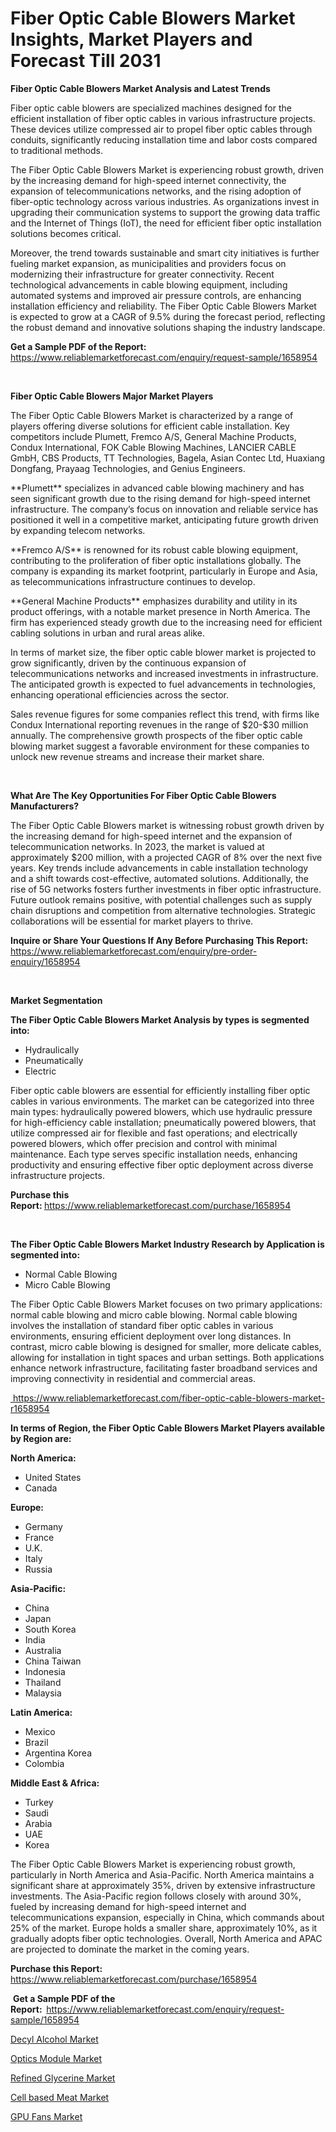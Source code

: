 <p><h1>Fiber Optic Cable Blowers Market Insights, Market Players and Forecast Till 2031</h1></p><p><strong>Fiber Optic Cable Blowers Market Analysis and Latest Trends</strong></p>
<p><p>Fiber optic cable blowers are specialized machines designed for the efficient installation of fiber optic cables in various infrastructure projects. These devices utilize compressed air to propel fiber optic cables through conduits, significantly reducing installation time and labor costs compared to traditional methods. </p><p>The Fiber Optic Cable Blowers Market is experiencing robust growth, driven by the increasing demand for high-speed internet connectivity, the expansion of telecommunications networks, and the rising adoption of fiber-optic technology across various industries. As organizations invest in upgrading their communication systems to support the growing data traffic and the Internet of Things (IoT), the need for efficient fiber optic installation solutions becomes critical. </p><p>Moreover, the trend towards sustainable and smart city initiatives is further fueling market expansion, as municipalities and providers focus on modernizing their infrastructure for greater connectivity. Recent technological advancements in cable blowing equipment, including automated systems and improved air pressure controls, are enhancing installation efficiency and reliability. The Fiber Optic Cable Blowers Market is expected to grow at a CAGR of 9.5% during the forecast period, reflecting the robust demand and innovative solutions shaping the industry landscape.</p></p>
<p><strong>Get a Sample PDF of the Report:&nbsp;</strong> <a href="https://www.reliablemarketforecast.com/enquiry/request-sample/1658954?utm_campaign=1134&utm_medium=2&utm_source=Github&utm_content=ia&utm_term=28092024&utm_id=fiber-optic-cable-blowers">https://www.reliablemarketforecast.com/enquiry/request-sample/1658954</a></p>
<p>&nbsp;</p>
<p><strong>Fiber Optic Cable Blowers Major Market Players</strong></p>
<p><p>The Fiber Optic Cable Blowers Market is characterized by a range of players offering diverse solutions for efficient cable installation. Key competitors include Plumett, Fremco A/S, General Machine Products, Condux International, FOK Cable Blowing Machines, LANCIER CABLE GmbH, CBS Products, TT Technologies, Bagela, Asian Contec Ltd, Huaxiang Dongfang, Prayaag Technologies, and Genius Engineers. </p><p>**Plumett** specializes in advanced cable blowing machinery and has seen significant growth due to the rising demand for high-speed internet infrastructure. The company’s focus on innovation and reliable service has positioned it well in a competitive market, anticipating future growth driven by expanding telecom networks.</p><p>**Fremco A/S** is renowned for its robust cable blowing equipment, contributing to the proliferation of fiber optic installations globally. The company is expanding its market footprint, particularly in Europe and Asia, as telecommunications infrastructure continues to develop. </p><p>**General Machine Products** emphasizes durability and utility in its product offerings, with a notable market presence in North America. The firm has experienced steady growth due to the increasing need for efficient cabling solutions in urban and rural areas alike.</p><p>In terms of market size, the fiber optic cable blower market is projected to grow significantly, driven by the continuous expansion of telecommunications networks and increased investments in infrastructure. The anticipated growth is expected to fuel advancements in technologies, enhancing operational efficiencies across the sector. </p><p>Sales revenue figures for some companies reflect this trend, with firms like Condux International reporting revenues in the range of $20-$30 million annually. The comprehensive growth prospects of the fiber optic cable blowing market suggest a favorable environment for these companies to unlock new revenue streams and increase their market share.</p></p>
<p>&nbsp;</p>
<p><strong>What Are The Key Opportunities For Fiber Optic Cable Blowers Manufacturers?</strong></p>
<p><p>The Fiber Optic Cable Blowers market is witnessing robust growth driven by the increasing demand for high-speed internet and the expansion of telecommunication networks. In 2023, the market is valued at approximately $200 million, with a projected CAGR of 8% over the next five years. Key trends include advancements in cable installation technology and a shift towards cost-effective, automated solutions. Additionally, the rise of 5G networks fosters further investments in fiber optic infrastructure. Future outlook remains positive, with potential challenges such as supply chain disruptions and competition from alternative technologies. Strategic collaborations will be essential for market players to thrive.</p></p>
<p><strong>Inquire or Share Your Questions If Any Before Purchasing This Report:</strong> <a href="https://www.reliablemarketforecast.com/enquiry/pre-order-enquiry/1658954?utm_campaign=1134&utm_medium=2&utm_source=Github&utm_content=ia&utm_term=28092024&utm_id=fiber-optic-cable-blowers">https://www.reliablemarketforecast.com/enquiry/pre-order-enquiry/1658954</a></p>
<p>&nbsp;</p>
<p><strong>Market Segmentation</strong></p>
<p><strong>The Fiber Optic Cable Blowers Market Analysis by types is segmented into:</strong></p>
<p><ul><li>Hydraulically</li><li>Pneumatically</li><li>Electric</li></ul></p>
<p><p>Fiber optic cable blowers are essential for efficiently installing fiber optic cables in various environments. The market can be categorized into three main types: hydraulically powered blowers, which use hydraulic pressure for high-efficiency cable installation; pneumatically powered blowers, that utilize compressed air for flexible and fast operations; and electrically powered blowers, which offer precision and control with minimal maintenance. Each type serves specific installation needs, enhancing productivity and ensuring effective fiber optic deployment across diverse infrastructure projects.</p></p>
<p><strong>Purchase this Report:&nbsp;</strong><a href="https://www.reliablemarketforecast.com/purchase/1658954?utm_campaign=1134&utm_medium=2&utm_source=Github&utm_content=ia&utm_term=28092024&utm_id=fiber-optic-cable-blowers">https://www.reliablemarketforecast.com/purchase/1658954</a></p>
<p>&nbsp;</p>
<p><strong>The Fiber Optic Cable Blowers Market Industry Research by Application is segmented into:</strong></p>
<p><ul><li>Normal Cable Blowing</li><li>Micro Cable Blowing</li></ul></p>
<p><p>The Fiber Optic Cable Blowers Market focuses on two primary applications: normal cable blowing and micro cable blowing. Normal cable blowing involves the installation of standard fiber optic cables in various environments, ensuring efficient deployment over long distances. In contrast, micro cable blowing is designed for smaller, more delicate cables, allowing for installation in tight spaces and urban settings. Both applications enhance network infrastructure, facilitating faster broadband services and improving connectivity in residential and commercial areas.</p></p>
<p><a href="https://www.reliablemarketforecast.com/fiber-optic-cable-blowers-market-r1658954?utm_campaign=1134&utm_medium=2&utm_source=Github&utm_content=ia&utm_term=28092024&utm_id=fiber-optic-cable-blowers">&nbsp;https://www.reliablemarketforecast.com/fiber-optic-cable-blowers-market-r1658954</a></p>
<p><strong>In terms of Region, the Fiber Optic Cable Blowers Market Players available by Region are:</strong></p>
<p>
    <p> <strong> North America: </strong>
        <ul>
            <li>United States</li>
            <li>Canada</li>
        </ul>
        </p> 
    <p> <strong> Europe: </strong>
        <ul>
            <li>Germany</li>
            <li>France</li>
            <li>U.K.</li>
            <li>Italy</li>
            <li>Russia</li>
        </ul>
        </p> 
    <p> <strong> Asia-Pacific: </strong>
        <ul>
            <li>China</li>
            <li>Japan</li>
            <li>South Korea</li>
            <li>India</li>
            <li>Australia</li>
            <li>China Taiwan</li>
            <li>Indonesia</li>
            <li>Thailand</li>
            <li>Malaysia</li>
        </ul>
        </p> 
    <p> <strong> Latin America: </strong>
        <ul>
            <li>Mexico</li>
            <li>Brazil</li>
            <li>Argentina Korea</li>
            <li>Colombia</li>
        </ul>
        </p> 
    <p> <strong> Middle East & Africa: </strong>
        <ul>
            <li>Turkey</li>
            <li>Saudi</li>
            <li>Arabia</li>
            <li>UAE</li>
            <li>Korea</li>
        </ul>
    </p>
    </p>
<p><p>The Fiber Optic Cable Blowers Market is experiencing robust growth, particularly in North America and Asia-Pacific. North America maintains a significant share at approximately 35%, driven by extensive infrastructure investments. The Asia-Pacific region follows closely with around 30%, fueled by increasing demand for high-speed internet and telecommunications expansion, especially in China, which commands about 25% of the market. Europe holds a smaller share, approximately 10%, as it gradually adopts fiber optic technologies. Overall, North America and APAC are projected to dominate the market in the coming years.</p></p>
<p><strong>Purchase this Report: </strong><a href="https://www.reliablemarketforecast.com/purchase/1658954?utm_campaign=1134&utm_medium=2&utm_source=Github&utm_content=ia&utm_term=28092024&utm_id=fiber-optic-cable-blowers">https://www.reliablemarketforecast.com/purchase/1658954</a></p>
<p>&nbsp;<strong>Get a Sample PDF of the Report:&nbsp;&nbsp;</strong><a href="https://www.reliablemarketforecast.com/enquiry/request-sample/1658954?utm_campaign=1134&utm_medium=2&utm_source=Github&utm_content=ia&utm_term=28092024&utm_id=fiber-optic-cable-blowers">https://www.reliablemarketforecast.com/enquiry/request-sample/1658954</a></p>
<p><strong></strong></p>
<p><p><a href="https://issuu.com/reportprime-2/docs/decyl-alcohol-market-size-2030.pptx_70cb738fd7d6e8?utm_campaign=1134&utm_medium=2&utm_source=Github&utm_content=ia&utm_term=28092024&utm_id=fiber-optic-cable-blowers">Decyl Alcohol Market</a></p><p><a href="https://www.linkedin.com/pulse/optics-module-market-growth-segmentation-regional-analysis-global-gbvve?trackingId=9VZbr7Z7QO%2BqJQexsudpYA%3D%3D&utm_campaign=1134&utm_medium=2&utm_source=Github&utm_content=ia&utm_term=28092024&utm_id=fiber-optic-cable-blowers">Optics Module Market</a></p><p><a href="https://issuu.com/reportprime-2/docs/refined-glycerine-market-size-2030._f0f361b737b5ec?utm_campaign=1134&utm_medium=2&utm_source=Github&utm_content=ia&utm_term=28092024&utm_id=fiber-optic-cable-blowers">Refined Glycerine Market</a></p><p><a href="https://www.linkedin.com/pulse/cell-based-meat-market-evolution-global-trends-regional-dynamics-a91pe?trackingId=p9yMok9WScudjJljuZ7o0Q%3D%3D&utm_campaign=1134&utm_medium=2&utm_source=Github&utm_content=ia&utm_term=28092024&utm_id=fiber-optic-cable-blowers">Cell based Meat Market</a></p><p><a href="https://www.linkedin.com/pulse/global-gpu-fans-market-exploring-share-trends-future-growth-keyndex-d47ze?trackingId=x%2FklK0cBS3O7neF4iwk%2BAA%3D%3D&utm_campaign=1134&utm_medium=2&utm_source=Github&utm_content=ia&utm_term=28092024&utm_id=fiber-optic-cable-blowers">GPU Fans Market</a></p></p>